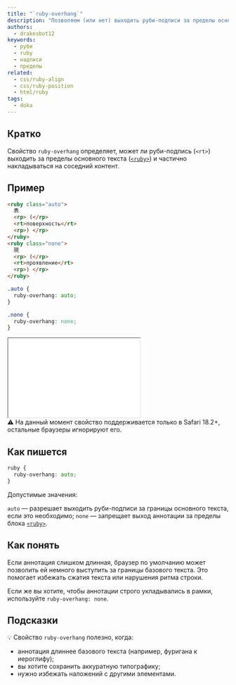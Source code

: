 ```yaml
---
title: "`ruby-overhang`"
description: "Позволяем (или нет) выходить руби-подписи за пределы основного текста."
authors:
  - drakesbot12
keywords:
  - руби
  - ruby
  - надписи
  - пределы
related:
  - css/ruby-align
  - css/ruby-position
  - html/ruby
tags:
  - doka
---
```

## Кратко

Свойство `ruby-overhang` определяет, может ли руби-подпись (`<rt>`) выходить за пределы основного текста ([`<ruby>`](/html/ruby/)) и частично накладываться на соседний контент.

## Пример

```html
<ruby class="auto">
  表
  <rp> (</rp>
  <rt>поверхность</rt>
  <rp>) </rp>
</ruby>
<ruby class="none">
  現
  <rp> (</rp>
  <rt>проявление</rt>
  <rp>) </rp>
</ruby>
```

```css
.auto {
  ruby-overhang: auto;
}

.none {
  ruby-overhang: none;
}
```

<iframe title="Пример работы ruby-overhang" src="demos/basic/" height="180"></iframe>

<aside>⚠️ На данный момент свойство поддерживается только в Safari 18.2+, остальные браузеры игнорируют его.</aside>

## Как пишется

```css
ruby {
  ruby-overhang: auto;
}
```

Допустимые значения:

`auto` — разрешает выходить руби-подписи за границы основного текста, если это необходимо;
`none` — запрещает выход аннотации за пределы блока [`<ruby>`](/html/ruby/).

## Как понять

Если аннотация слишком длинная, браузер по умолчанию может позволить ей немного выступить за границы базового текста. Это помогает избежать сжатия текста или нарушения ритма строки.

Если же вы хотите, чтобы аннотации строго укладывались в рамки, используйте `ruby-overhang: none`.

## Подсказки

💡 Свойство `ruby-overhang` полезно, когда:
- аннотация длиннее базового текста (например, фуригана к иероглифу);
- вы хотите сохранить аккуратную типографику;
- нужно избежать наложений с другими элементами.
